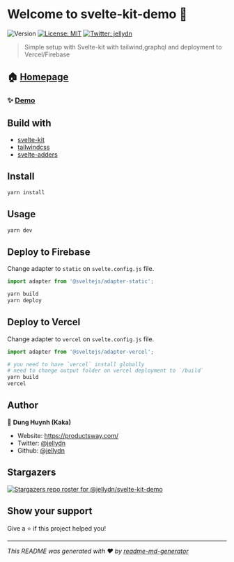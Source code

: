 # Welcome to svelte-kit-demo 👋

![Version](https://img.shields.io/badge/version-0.0.1-blue.svg?cacheSeconds=2592000)
[![License: MIT](https://img.shields.io/badge/License-MIT-yellow.svg)](#)
[![Twitter: jellydn](https://img.shields.io/twitter/follow/jellydn.svg?style=social)](https://twitter.com/jellydn)

> Simple setup with Svelte-kit with tailwind,graphql and deployment to Vercel/Firebase

## 🏠 [Homepage](https://svelte-kit-test.web.app/)

### ✨ [Demo](https://svelte-kit-test.vercel.app/)

## Build with

- [svelte-kit](https://svelte.dev/blog/whats-the-deal-with-sveltekit)
- [tailwindcss](https://tailwindcss.com/)
- [svelte-adders](https://github.com/svelte-add/svelte-adders)

## Install

```sh
yarn install
```

## Usage

```sh
yarn dev
```

## Deploy to Firebase

Change adapter to `static` on `svelte.config.js` file.

```ts
import adapter from '@sveltejs/adapter-static';
```

```sh
yarn build
yarn deploy
```

## Deploy to Vercel

Change adapter to `vercel` on `svelte.config.js` file.

```ts
import adapter from '@sveltejs/adapter-vercel';
```

```sh
# you need to have `vercel` install globally
# need to change output folder on vercel deployment to `/build`
yarn build
vercel
```

## Author

👤 **Dung Huynh (Kaka)**

- Website: https://productsway.com/
- Twitter: [@jellydn](https://twitter.com/jellydn)
- Github: [@jellydn](https://github.com/jellydn)

## Stargazers

[![Stargazers repo roster for @jellydn/svelte-kit-demo](https://reporoster.com/stars/jellydn/svelte-kit-demo)](https://github.com/jellydn/svelte-kit-demo/stargazers)

## Show your support

Give a ⭐️ if this project helped you!

---

_This README was generated with ❤️ by [readme-md-generator](https://github.com/kefranabg/readme-md-generator)_
